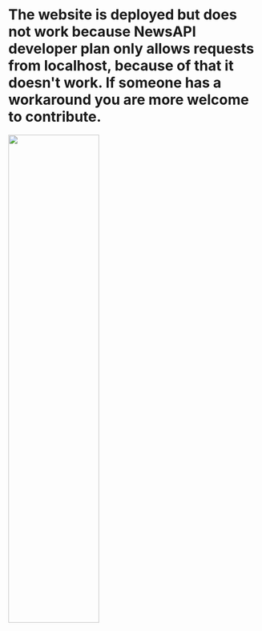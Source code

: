 # The website is deployed but does not work because NewsAPI developer plan only allows requests from localhost, because of that it doesn't work. If someone has a workaround you are more welcome to contribute.

<img src="https://i.imgur.com/OR9p1LV.png" width=60% height=50%>
